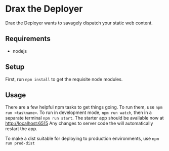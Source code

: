 Drax the Deployer
=================

Drax the Deployer wants to savagely dispatch your static web content.


Requirements
------------

- nodejs


Setup
-----

First, run `npm install` to get the requisite node modules.


Usage
-----

There are a few helpful npm tasks to get things going. To run them, use `npm run
<taskname>`. To run in development mode,  `npm run watch`, then in a separate
terminal `npm run start`. The starter app should be available now at
[http://localhost:6515](http://localhost:6515) Any changes to server code the will
automatically restart the app.


To make a dist suitable for deploying to production environments, use `npm run
prod-dist`
